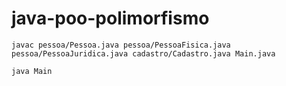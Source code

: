 # java-poo-polimorfismo
`
javac pessoa/Pessoa.java pessoa/PessoaFisica.java pessoa/PessoaJuridica.java cadastro/Cadastro.java Main.java
`

`
java Main
`